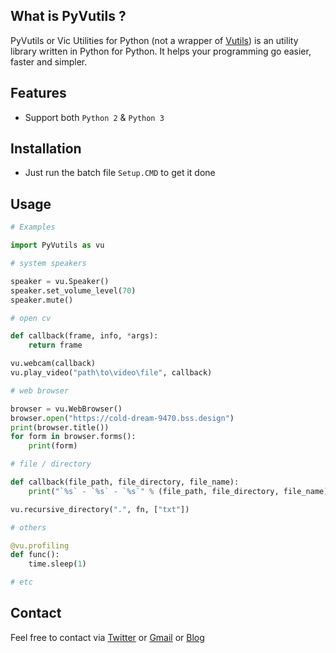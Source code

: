 ## What is PyVutils ?

PyVutils or Vic Utilities for Python (not a wrapper of [Vutils](https://github.com/vic4key/Vutils.git)) is an utility library written in Python for Python. It helps your programming go easier, faster and simpler.

## Features

* Support both `Python 2` & `Python 3`

## Installation

* Just run the batch file `Setup.CMD` to get it done

## Usage

```python
# Examples

import PyVutils as vu

# system speakers

speaker = vu.Speaker()
speaker.set_volume_level(70)
speaker.mute()

# open cv

def callback(frame, info, *args):
    return frame

vu.webcam(callback)
vu.play_video("path\to\video\file", callback)

# web browser

browser = vu.WebBrowser()
browser.open("https://cold-dream-9470.bss.design")
print(browser.title())
for form in browser.forms():
    print(form)

# file / directory

def callback(file_path, file_directory, file_name):
    print("`%s` - `%s` - `%s`" % (file_path, file_directory, file_name))

vu.recursive_directory(".", fn, ["txt"])

# others

@vu.profiling
def func():
    time.sleep(1)

# etc
```

## Contact
Feel free to contact via [Twitter](https://twitter.com/vic4key) or [Gmail](mailto:vic4key@gmail.com) or [Blog](https://vic.onl/)
